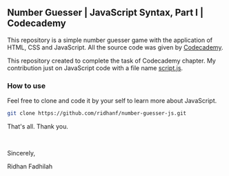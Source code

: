 ## Number Guesser | JavaScript Syntax, Part I | Codecademy
This repository is a simple number guesser game with the application of HTML, CSS and JavaScript. All the source code was given by [Codecademy](https://www.codecademy.com).

This repository created to complete the task of Codecademy chapter. My contribution just on JavaScript code with a file name [script.js](./script.js).

### How to use
Feel free to clone and code it by your self to learn more about JavaScript.
```sh
git clone https://github.com/ridhanf/number-guesser-js.git
```
That's all. Thank you.

&nbsp;

Sincerely,

Ridhan Fadhilah